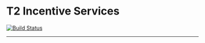 # T2 Incentive Services

[![Build Status](https://travis-ci.com/upbcuk/incentive-services.svg?branch=main)](https://travis-ci.com/upbcuk/incentive-services)

----
